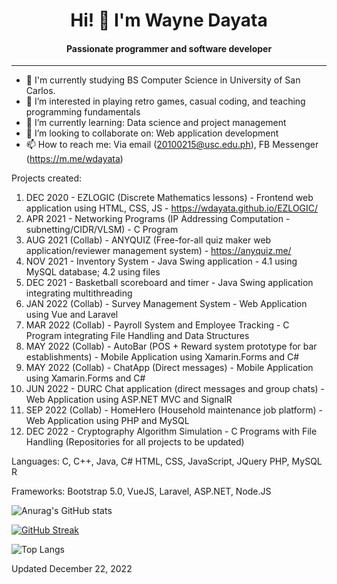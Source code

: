 <h1 align="center">
    Hi! 👋 I'm Wayne Dayata
</h1>
<h4 align="center">
    Passionate programmer and software developer  
</h4>
<hr>

- 🌱 I'm currently studying BS Computer Science in University of San Carlos.
- 👀 I’m interested in playing retro games, casual coding, and teaching programming fundamentals
- 🌱 I’m currently learning: Data science and project management 
- 💞️ I’m looking to collaborate on: Web application development
- 📫 How to reach me: Via email (20100215@usc.edu.ph), FB Messenger (https://m.me/wdayata)

Projects created:
1. DEC 2020 - EZLOGIC (Discrete Mathematics lessons) - Frontend web application using HTML, CSS, JS - https://wdayata.github.io/EZLOGIC/
2. APR 2021 - Networking Programs (IP Addressing Computation - subnetting/CIDR/VLSM) - C Program
3. AUG 2021 (Collab) - ANYQUIZ (Free-for-all quiz maker web application/reviewer management system) - https://anyquiz.me/
4. NOV 2021 - Inventory System - Java Swing application - 4.1 using MySQL database; 4.2 using files
5. DEC 2021 - Basketball scoreboard and timer - Java Swing application integrating multithreading
6. JAN 2022 (Collab) - Survey Management System - Web Application using Vue and Laravel 
7. MAR 2022 (Collab) - Payroll System and Employee Tracking - C Program integrating File Handling and Data Structures
8. MAY 2022 (Collab) - AutoBar (POS + Reward system prototype for bar establishments) - Mobile Application using Xamarin.Forms and C#
9. MAY 2022 (Collab) - ChatApp (Direct messages) - Mobile Application using Xamarin.Forms and C#
10. JUN 2022 - DURC Chat application (direct messages and group chats) - Web Application using ASP.NET MVC and SignalR
11. SEP 2022 (Collab) - HomeHero (Household maintenance job platform) - Web Application using PHP and MySQL
12. DEC 2022 - Cryptography Algorithm Simulation - C Programs with File Handling
(Repositories for all projects to be updated)

Languages:
C, C++, Java, C#
HTML, CSS, JavaScript, JQuery
PHP, MySQL
R

Frameworks:
Bootstrap 5.0, VueJS, Laravel, ASP.NET, Node.JS

![Anurag's GitHub stats](https://github-readme-stats.vercel.app/api?username=20100215&count_private=true&theme=dark)

[![GitHub Streak](https://streak-stats.demolab.com/?user=20100215&theme=dark)](https://git.io/streak-stats)

![Top Langs](https://github-readme-stats.vercel.app/api/top-langs/?username=20100215&layout=compact&theme=dark)


<!---
20100215/20100215 is a ✨ special ✨ repository because its `README.md` (this file) appears on your GitHub profile.
You can click the Preview link to take a look at your changes.
--->

Updated December 22, 2022
